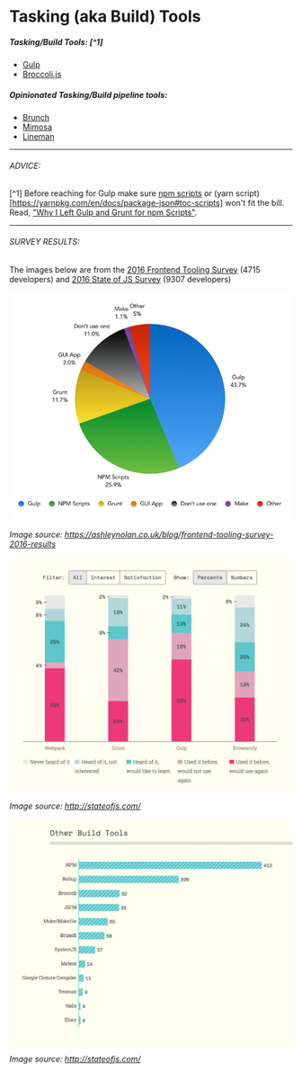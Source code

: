 # Tasking (aka Build) Tools 

##### Tasking/Build Tools: [^1]

* [Gulp](http://gulpjs.com/)
* [Broccoli.js](http://broccolijs.com/)

##### Opinionated Tasking/Build pipeline tools:

* [Brunch](http://brunch.io/)
* [Mimosa](http://mimosa.io/)
* [Lineman](http://linemanjs.com/)

***

###### ADVICE:

[^1] Before reaching for Gulp make sure [npm scripts](https://docs.npmjs.com/misc/scripts) or (yarn script)[https://yarnpkg.com/en/docs/package-json#toc-scripts] won't fit the bill. Read, ["Why I Left Gulp and Grunt for npm Scripts"](https://medium.freecodecamp.com/why-i-left-gulp-and-grunt-for-npm-scripts-3d6853dd22b8#.nw3huib54).

***

###### SURVEY RESULTS:

The images below are from the [2016 Frontend Tooling Survey](https://ashleynolan.co.uk/blog/frontend-tooling-survey-2016-results) (4715 developers) and [2016 State of JS Survey](http://stateofjs.com/) (9307 developers)

![](../images/q11.jpg "https://ashleynolan.co.uk/blog/frontend-tooling-survey-2016-results")

<cite>Image source: <a href="https://ashleynolan.co.uk/blog/frontend-tooling-survey-2016-results">https://ashleynolan.co.uk/blog/frontend-tooling-survey-2016-results</a></cite>

![](../images/task1.png "http://stateofjs.com/")

<cite>Image source: <a href="http://stateofjs.com/">http://stateofjs.com/</a></cite>

![](../images/tasks2.png "http://stateofjs.com/")

<cite>Image source: <a href="http://stateofjs.com/">http://stateofjs.com/</a></cite>






































 






